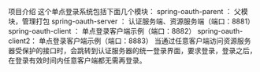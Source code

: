 项目介绍
这个单点登录系统包括下面几个模块：
spring-oauth-parent ： 父模块，管理打包
spring-oauth-server ： 认证服务端、资源服务端（端口：8881）
spring-oauth-client  ： 单点登录客户端示例（端口：8882）
spring-oauth-client2： 单点登录客户端示例（端口：8883）
当通过任意客户端访问资源服务器受保护的接口时，会跳转到认证服务器的统一登录界面，要求登录，登录之后，在登录有效时间内任意客户端都无需再登录。